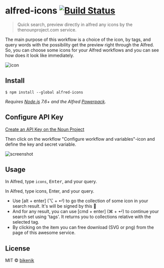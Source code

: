 # alfred-icons [![Build Status](https://travis-ci.org/bikenik/alfred-icons.svg?branch=master)](https://travis-ci.org/bikenik/alfred-icons)

> Quick search, preview directly in alfred any icons by the thenounproject.com service.

The main purpose of this workflow is a choice of the icon, by tags, and query words with the possibility get the preview right through the Alfred. So, you can choose some icons for your Alfred workflows and you can see how does it look like immediately. 

![icon](media/alfred-icons.gif)

## Install

```
$ npm install --global alfred-icons
```

*Requires [Node.js](https://nodejs.org) 7.6+ and the Alfred [Powerpack](https://www.alfredapp.com/powerpack/).*

## Configure API Key
[Create an API Key on the Noun Project](https://api.thenounproject.com/getting_started.html#creating-an-api-key)

Then click on the workflow "Configure workflow and variables"-icon and define the key and secret variable.

![screenshot](https://user-images.githubusercontent.com/8931007/109387054-45ebb180-78ff-11eb-896f-f72792068f98.png)


## Usage

In Alfred, type `icons`, <kbd>Enter</kbd>, and your query.

In Alfred, type icons, Enter, and your query.
 
- Use [alt + enter] (⌥ + ↵) to go the collection of some icon in your search result. It's will be signed by this 🧰
- And for any result, you can use [cmd + enter] (⌘ + ↵) to continue your search set using 'tags'. It returns you to collections relative with the selected tag.
- By clicking on the item you can free download (SVG or png) from the page of this awesome service.

## License

MIT © [bikenik](http://bikenik.org)
